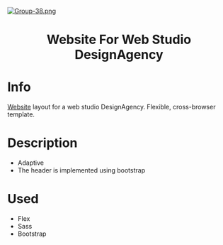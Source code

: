 [![Group-38.png](https://i.postimg.cc/HkCZGX5R/Group-38.png)](https://postimg.cc/PP2zYLSQ)

<h1 align="center">Website For Web Studio DesignAgency</h1>

# Info
[Website](https://klimstepuchev.github.io/design_agency_template/) layout for a web studio DesignAgency. Flexible, cross-browser template.

# Description
* Adaptive
* The header is implemented using bootstrap

# Used
* Flex
* Sass
* Bootstrap
